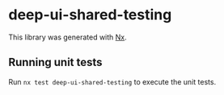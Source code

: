 # deep-ui-shared-testing

This library was generated with [Nx](https://nx.dev).

## Running unit tests

Run `nx test deep-ui-shared-testing` to execute the unit tests.
